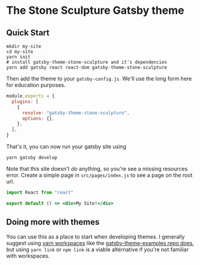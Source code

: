 # The Stone Sculpture Gatsby theme

## Quick Start

```shell
mkdir my-site
cd my-site
yarn init
# install gatsby-theme-stone-sculpture and it's dependencies
yarn add gatsby react react-dom gatsby-theme-stone-sculpture
```

Then add the theme to your `gatsby-config.js`. We'll use the long form
here for education purposes.

```javascript
module.exports = {
  plugins: [
    {
      resolve: "gatsby-theme-stone-sculpture",
      options: {},
    },
  ],
}
```

That's it, you can now run your gatsby site using

```shell
yarn gatsby develop
```

Note that this site doesn't _do_ anything, so you're see a missing
resources error. Create a simple page in `src/pages/index.js` to see a
page on the root url.

```jsx
import React from "react"

export default () => <div>My Site!</div>
```

## Doing more with themes

You can use this as a place to start when developing themes. I
generally suggest using [yarn
workspaces](https://yarnpkg.com/lang/en/docs/workspaces/) like the
[gatsby-theme-examples repo
does](https://github.com/ChristopherBiscardi/gatsby-theme-examples),
but using `yarn link` or `npm link` is a viable alternative if you're
not familiar with workspaces.
